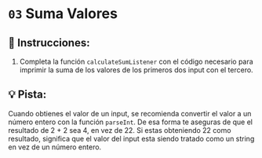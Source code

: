 # `03` Suma Valores

## 📝 Instrucciones:

1. Completa la función `calculateSumListener` con el código necesario para imprimir la suma de los valores de los primeros dos input con el tercero.

## 💡 Pista:

Cuando obtienes el valor de un input, se recomienda convertir el valor a un número entero con la función `parseInt`. De esa forma te aseguras de que el resultado de 2 + 2 sea 4, en vez de 22. Si estas obteniendo 22 como resultado, significa que el valor del input esta siendo tratado como un string en vez de un número entero.
